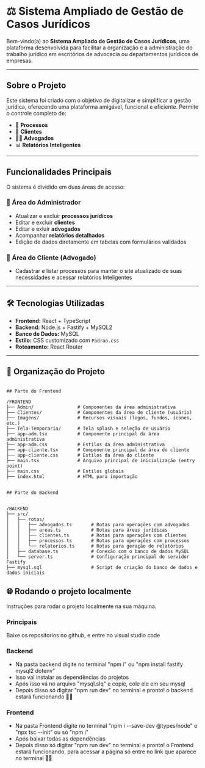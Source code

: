 
# ⚖️ Sistema Ampliado de Gestão de Casos Jurídicos

Bem-vindo(a) ao **Sistema Ampliado de Gestão de Casos Jurídicos**, uma plataforma desenvolvida para facilitar a organização e a administração do trabalho jurídico em escritórios de advocacia ou departamentos jurídicos de empresas.

---

##  Sobre o Projeto

Este sistema foi criado com o objetivo de digitalizar e simplificar a gestão jurídica, oferecendo uma plataforma amigável, funcional e eficiente. Permite o controle completo de:

- 📂 **Processos**
- 👤 **Clientes**
- 🧑‍⚖️ **Advogados**
- 📊 **Relatórios Inteligentes**

---

##  Funcionalidades Principais

O sistema é dividido em duas áreas de acesso:

### 🔐 Área do Administrador

- Atualizar e excluir **processos jurídicos**
- Editar e excluir **clientes**
-  Editar e exluir **advogados** 
- Acompanhar **relatórios detalhados**
- Edição de dados diretamente em tabelas com formulários validados

### 👥 Área do Cliente (Advogado)

- Cadastrar e listar processos  para manter o site atualizado de suas necessidades e acessar relatórios Inteligentes

---

## 🛠️ Tecnologias Utilizadas

- **Frontend:** React + TypeScript
- **Backend:** Node.js + Fastify + MySQL2
- **Banco de Dados:** MySQL
- **Estilo:** CSS customizado com `Padrao.css`
- **Roteamento:** React Router

---

## 📁 Organização do Projeto



```plaintext

## Parte do Frontend

/FRONTEND
├── Admin/                # Componentes da área administrativa
├── Clientes/             # Componentes da área de cliente (usuário)
├── Imagens/              # Recursos visuais (logos, fundos, ícones, etc.)
├── Tela-Temporaria/      # Tela splash e seleção de usuário
├── app-adm.tsx           # Componente principal da área administrativa
├── app-adm.css           # Estilos da área administrativa
├── app-cliente.tsx       # Componente principal da área do cliente
├── app-cliente.css       # Estilos da área do cliente
├── main.tsx              # Arquivo principal de inicialização (entry point)
├── main.css              # Estilos globais
├── index.html            # HTML para importação


## Parte do Backend 


/BACKEND
├── src/
│   ├── rotas/
│   │   ├── advogados.ts       # Rotas para operações com advogados
│   │   ├── areas.ts           # Rotas para áreas jurídicas 
│   │   ├── clientes.ts        # Rotas para operações com clientes
│   │   ├── processos.ts       # Rotas para operações com processos
│   │   └── relatorios.ts      # Rotas para geração de relatórios
│   ├── database.ts            # Conexão com o banco de dados MySQL
│   └── server.ts              # Configuração principal do servidor Fastify
├── mysql.sql                  # Script de criação do banco de dados e dados iniciais

```




## 🌐 Rodando o projeto localmente


Instruções para rodar o projeto localmente na sua máquina.

### Principais
 Baixe os repositorios no github, e entre no visual studio code

### Backend

- Na pasta backend digite no terminal "npm i" ou "npm install fastify mysql2 dotenv"
- Isso vai instalar as dependências do projetos 
- Após isso vá no arquivo "mysql.slq" e copie, cole ele em seu mysql 
- Depois disso  só digitar "npm run dev" no terminal e pronto! o backend estará funcionando 🧙‍♂️

### Frontend
- Na pasta Frontend digite no terminal "npm i --save-dev @types/node" e "npx tsc --init" ou só "npm i" 
- Após baixar todas as dependências
- Depois disso  só digitar "npm run dev" no terminal e pronto! o Frontend estará funcionando, para acessar a página só entre no link que aparece no terminal 🧙‍♂️
